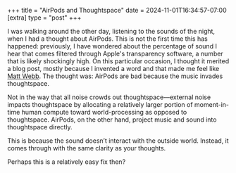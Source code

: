+++
title = "AirPods and Thoughtspace"
date = 2024-11-01T16:34:57-07:00
[extra]
type = "post"
+++

I was walking around the other day, listening to the sounds of the
night, when I had a thought about AirPods. This is not the first time
this has happened: previously, I have wondered about the percentage of
sound I hear that comes filtered through Apple's transparency software,
a number that is likely shockingly high. On this particular occasion, I
thought it merited a blog post, mostly because I invented a word and
that made me feel like [Matt Webb]. The thought was: AirPods are bad
because the music invades thoughtspace.

<!-- more -->

Not in the way that all noise crowds out thoughtspace—external noise
impacts thoughtspace by allocating a relatively larger portion of
moment-in-time human compute toward world-processing as opposed to
thoughtspace. AirPods, on the other hand, project music and sound into
thoughtspace directly.

This is because the sound doesn’t interact with the outside world.
Instead, it comes through with the same clarity as your thoughts.

Perhaps this is a relatively easy fix then?

[Matt Webb]: https://interconnected.org/home/
